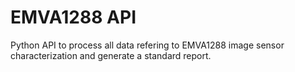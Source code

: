 # EMVA1288 API
 Python API to process all data refering to EMVA1288 image sensor characterization and generate a standard report.

